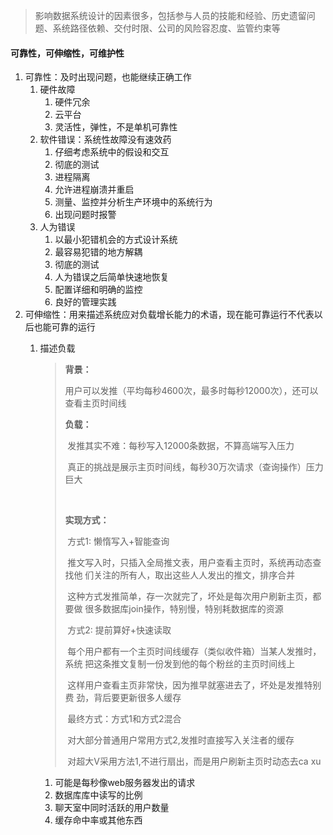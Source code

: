 >影响数据系统设计的因素很多，包括参与人员的技能和经验、历史遗留问题、系统路径依赖、交付时限、公司的风险容忍度、监管约束等

#### 可靠性，可伸缩性，可维护性

1. 可靠性：及时出现问题，也能继续正确工作
   1. 硬件故障
      1. 硬件冗余
      2. 云平台
      3. 灵活性，弹性，不是单机可靠性
   2. 软件错误：系统性故障没有速效药
      1. 仔细考虑系统中的假设和交互
      2. 彻底的测试
      3. 进程隔离
      4. 允许进程崩溃并重启
      5. 测量、监控并分析生产环境中的系统行为
      6. 出现问题时报警
   3. 人为错误
      1. 以最小犯错机会的方式设计系统
      2. 最容易犯错的地方解耦
      3. 彻底的测试
      4. 人为错误之后简单快速地恢复
      5. 配置详细和明确的监控
      6. 良好的管理实践
2. 可伸缩性：用来描述系统应对负载增长能力的术语，现在能可靠运行不代表以后也能可靠的运行
   1. 描述负载

      >**背景：**
      >
      >​		用户可以发推（平均每秒4600次，最多时每秒12000次），还可以查看主页时间线
      >
      >
      >
      >**负载：**
      >
      >​		发推其实不难：每秒写入12000条数据，不算高端写入压力
      >
      >​		真正的挑战是展示主页时间线，每秒30万次请求（查询操作）压力巨大
      >
      >​	
      >
      >**实现方式：**
      >
      >​		方式1: 懒惰写入+智能查询
      >
      >​					推文写入时，只插入全局推文表，用户查看主页时，系统再动态查找他   					们关注的所有人，取出这些人人发出的推文，排序合并
      >
      >​					这种方式发推简单，存一次就完了，坏处是每次用户刷新主页，都要做					很多数据库join操作，特别慢，特别耗数据库的资源
      >
      >​		方式2: 提前算好+快速读取
      >
      >​					每个用户都有一个主页时间线缓存（类似收件箱）当某人发推时，系统					把这条推文复制一份发到他的每个粉丝的主页时间线上
      >
      >​					这样用户查看主页非常快，因为推早就塞进去了，坏处是发推特别费   					劲，背后要更新很多人缓存
      >
      >​		最终方式：方式1和方式2混合
      >
      >​					对大部分普通用户常用方式2,发推时直接写入关注者的缓存
      >
      >​					对超大V采用方法1,不进行扇出，而是用户刷新主页时动态去ca xu

      1. 可能是每秒像web服务器发出的请求
      2. 数据库库中读写的比例
      3. 聊天室中同时活跃的用户数量
      4. 缓存命中率或其他东西